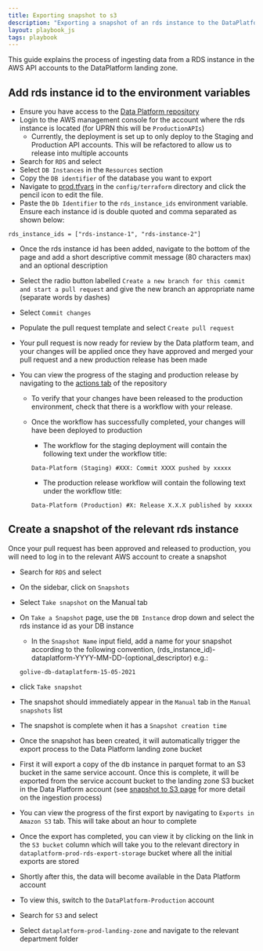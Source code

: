 ```yaml
---
title: Exporting snapshot to s3
description: "Exporting a snapshot of an rds instance to the DataPlatform landing zone"
layout: playbook_js
tags: playbook
---
```


This guide explains the process of ingesting data from a RDS instance in the AWS API accounts to the DataPlatform landing zone.

## Add rds instance id to the environment variables

- Ensure you have access to the [Data Platform repository](https://github.com/LBHackney-IT/data-platform/)
- Login to the AWS management console for the account where the rds instance is located (for UPRN this will be `ProductionAPIs`)
  - Currently, the deployment is set up to only deploy to the Staging and Production API accounts. This will be refactored to allow us to release into multiple accounts
- Search for `RDS` and select
- Select `DB Instances` in the `Resources` section
- Copy the `DB identifier` of the database you want to export
- Navigate to [prod.tfvars](https://github.com/LBHackney-IT/Data-Platform/blob/main/config/terraform/prod.tfvars#L12) in the `config/terraform` directory and click the pencil icon to edit the file.
- Paste the `Db Identifier` to the `rds_instance_ids` environment variable. Ensure each instance id is double quoted and comma separated as shown below:

```
rds_instance_ids = ["rds-instance-1", "rds-instance-2"]
```

- Once the rds instance id has been added, navigate to the bottom of the page and add a short descriptive commit message (80 characters max) and an optional description
- Select the radio button labelled `Create a new branch for this commit and start a pull request` and give the new branch an appropriate name (separate words by dashes)
- Select `Commit changes`
- Populate the pull request template and select `Create pull request`
- Your pull request is now ready for review by the Data platform team, and your changes will be applied once they have approved and merged your pull request and a new production release has been made
- You can view the progress of the staging and production release by navigating to the [actions tab](https://github.com/LBHackney-IT/Data-Platform/actions) of the repository

  - To verify that your changes have been released to the production environment, check that there is a workflow with your release.
  - Once the workflow has successfully completed, your changes will have been deployed to production

    - The workflow for the staging deployment will contain the following text under the workflow title:

    ```
    Data-Platform (Staging) #XXX: Commit XXXX pushed by xxxxx
    ```

    - The production release workflow will contain the following text under the workflow title:

    ```
    Data-Platform (Production) #X: Release X.X.X published by xxxxx

    ```

## Create a snapshot of the relevant rds instance

Once your pull request has been approved and released to production, you will need to log in to the relevant AWS account to create a snapshot

- Search for `RDS` and select
- On the sidebar, click on `Snapshots`
- Select `Take snapshot` on the Manual tab
- On `Take a Snapshot` page, use the `DB Instance` drop down and select the rds instance id as your DB instance

  - In the `Snapshot Name` input field, add a name for your snapshot according to the following convention, (rds_instance_id)-dataplatform-YYYY-MM-DD-(optional_descriptor) e.g.:

  ```
  golive-db-dataplatform-15-05-2021
  ```

- click `Take snapshot`
- The snapshot should immediately appear in the `Manual` tab in the `Manual snapshots` list
- The snapshot is complete when it has a `Snapshot creation time`
- Once the snapshot has been created, it will automatically trigger the export process to the Data Platform landing zone bucket
- First it will export a copy of the db instance in parquet format to an S3 bucket in the same service account. Once this is complete, it will be exported from the service account bucket to the landing zone S3 bucket in the Data Platform account (see [snapshot to S3 page](http://playbook.hackney.gov.uk/Data-Platform-Playbook/docs/snapshot-to-s3/) for more detail on the ingestion process)
- You can view the progress of the first export by navigating to `Exports in Amazon S3` tab. This will take about an hour to complete
- Once the export has completed, you can view it by clicking on the link in the `S3 bucket` column which will take you to the relevant directory in `dataplatform-prod-rds-export-storage` bucket where all the initial exports are stored
- Shortly after this, the data will become available in the Data Platform account
- To view this, switch to the `DataPlatform-Production` account
- Search for `S3` and select
- Select `dataplatform-prod-landing-zone` and navigate to the relevant department folder
